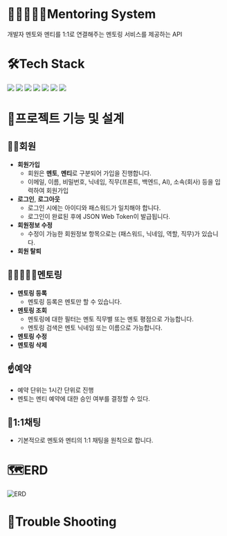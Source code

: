 # 👨🏾‍🤝‍👨🏽Mentoring System
개발자 멘토와 멘티를 1:1로 연결해주는 멘토링 서비스를 제공하는 API
# 🛠Tech Stack
<img src="https://img.shields.io/badge/java-007396?style=for-the-badge&logo=java&logoColor=white"> 
<img src="https://img.shields.io/badge/springboot-6DB33F?style=for-the-badge&logo=springboot&logoColor=white">
<img src="https://img.shields.io/badge/gradle-02303A?style=for-the-badge&logo=gradle&logoColor=white">
<img src="https://img.shields.io/badge/mysql-4479A1?style=for-the-badge&logo=mysql&logoColor=white">
<img src="https://img.shields.io/badge/github-181717?style=for-the-badge&logo=github&logoColor=white">
<img src="https://img.shields.io/badge/redis-DC382D?style=for-the-badge&logo=redis&logoColor=white">
<img src="https://img.shields.io/badge/hibernate-59666C?style=for-the-badge&logo=hibernate&logoColor=white">

# 🔨프로젝트 기능 및 설계
## 🤷‍♂️회원
* **회원가입**
  * 회원은 **멘토**, **멘티**로 구분되어 가입을 진행합니다.
  * 이메일, 이름, 비밀번호, 닉네임, 직무(프론트, 백엔드, AI), 소속(회사) 등을 입력하여 회원가입
* **로그인**, **로그아웃**
  * 로그인 시에는 아이디와 패스워드가 일치해야 합니다.
  * 로그인이 완료된 후에 JSON Web Token이 발급됩니다.
* **회원정보 수정**
  * 수정이 가능한 회원정보 항목으로는 (패스워드, 닉네임, 역할, 직무)가 있습니다.
* **회원 탈퇴**
## 👨🏿‍🤝‍👨🏿멘토링
* **멘토링 등록**
  * 멘토링 등록은 멘토만 할 수 있습니다.
* **멘토링 조회**
  * 멘토링에 대한 필터는 멘토 직무별 또는 멘토 평점으로 가능합니다.
  * 멘토링 검색은 멘토 닉네임 또는 이름으로 가능합니다.
* **멘토링 수정**
* **멘토링 삭제**
## ☝예약
* 예약 단위는 1시간 단위로 진행
* 멘토는 멘티 예약에 대한 승인 여부를 결정할 수 있다.
## 🎈1:1채팅
* 기본적으로 멘토와 멘티의 1:1 채팅을 원칙으로 합니다.
  
# 🗺ERD
![ERD](https://d2sqqdb3t4xrq5.cloudfront.net/upload/6HWQutwPGjkxp4uwj/NHd0Tmc1Wk1ueXZiYzJ0NzVfQWtkV3VGRzhzN1RlSlFnOWoucG5n)


# 🤔Trouble Shooting
